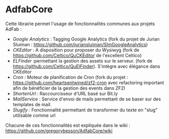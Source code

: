 AdfabCore
=========

Cette librairie permet l'usage de fonctionnalités communes aux projets AdFab :

- *Google Analytics* : Tagging Google Analytics (fork du projet de Jurian Sluiman : https://github.com/juriansluiman/SlmGoogleAnalytics)
- *CKEditor* :  A disposition pour proposer du Wysiwyg (fork de https://github.com/Celtico/QuCKEditor de l'excellent Celtico)
- *ELFinder* :permettant la gestion des assets sur le serveur. (fork de https://github.com/Celtico/QuElFinder). S'intègre avec élégance dans CKEditor
- *Cron* : Moteur de planification de Cron (fork du projet : https://github.com/heartsentwined/zf2-cron avec refactoring important afin de bénéficier de la gestion des events dans ZF2)
- *ShortenUrl* : Raccourcisseur d'URL basé sur Bit.ly
- *MailService* : Service d'envoi de mails permettant de se baser sur des templates de mail.
- *Slugify* : Fonctionnalité permettant de transformer du texte en "slug" utilisable comme url


Chacune de ces fonctionnalités est expliquée dans le wiki : https://github.com/gregorybesson/AdfabCore/wiki